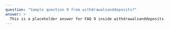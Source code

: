 ```yaml
---
question: "Sample question 9 from withdrawalsanddeposits?"
answer: >
  This is a placeholder answer for FAQ 9 inside withdrawalsanddeposits. It uses proper YAML block formatting to avoid any parsing issues.
---
```

